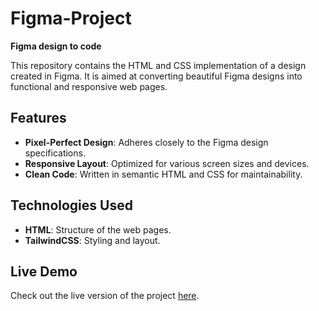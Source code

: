 # Figma-Project

**Figma design to code**

This repository contains the HTML and CSS implementation of a design created in Figma. It is aimed at converting beautiful Figma designs into functional and responsive web pages.

## Features

- **Pixel-Perfect Design**: Adheres closely to the Figma design specifications.
- **Responsive Layout**: Optimized for various screen sizes and devices.
- **Clean Code**: Written in semantic HTML and CSS for maintainability.

## Technologies Used

- **HTML**: Structure of the web pages.
- **TailwindCSS**: Styling and layout.
## Live Demo

Check out the live version of the project [here](https://kizzyhub.github.io/Figma-Project/index.html).
